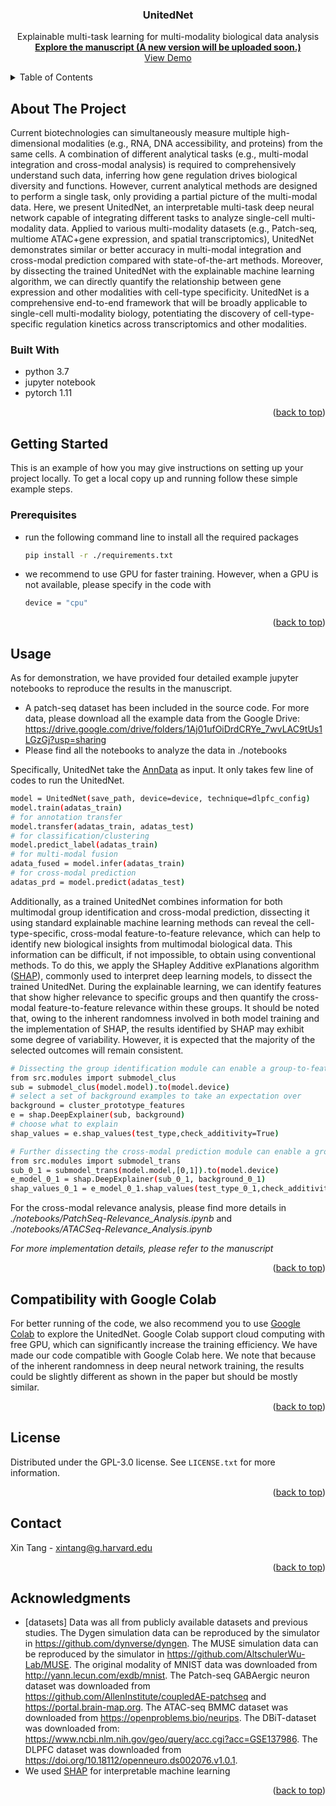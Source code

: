 <a name="readme-top"></a>

<h3 align="center">UnitedNet</h3>

  <p align="center">
    Explainable multi-task learning for multi-modality biological data analysis
    <br />
    <a href="https://www.biorxiv.org/content/10.1101/2022.06.03.494730v1.full.pdf"><strong>Explore the manuscript (A new version will be uploaded soon.)
</strong></a>
    <br />    
    <a href="https://github.com/LiuLab-Bioelectronics-Harvard/UnitedNet/notebooks">View Demo</a>
    <br />
    
  </p>
</div>



<!-- TABLE OF CONTENTS -->
<details>
  <summary>Table of Contents</summary>
  <ol>
    <li>
      <a href="#about-the-project">About The Project</a>
      <ul>
        <li><a href="#built-with">Built With</a></li>
      </ul>
    </li>
    <li>
      <a href="#getting-started">Getting Started</a>
      <ul>
        <li><a href="#prerequisites">Prerequisites</a></li>
      </ul>
    </li>
    <li><a href="#usage">Usage</a></li>
    <li><a href="#Compatibility with Google Colab">Compatibility with Google Colab</a></li>
    <li><a href="#contributing">Contributing</a></li>
    <li><a href="#license">License</a></li>
    <li><a href="#contact">Contact</a></li>
    <li><a href="#acknowledgments">Acknowledgments</a></li>
  </ol>
</details>



<!-- ABOUT THE PROJECT -->
## About The Project

Current biotechnologies can simultaneously measure multiple high-dimensional modalities (e.g., RNA, DNA accessibility, and proteins) from the same cells. A combination of different analytical tasks (e.g., multi-modal integration and cross-modal analysis) is required to comprehensively understand such data, inferring how gene regulation drives biological diversity and functions. However, current analytical methods are designed to perform a single task, only providing a partial picture of the multi-modal data. Here, we present UnitedNet, an interpretable multi-task deep neural network capable of integrating different tasks to analyze single-cell multi-modality data. Applied to various multi-modality datasets (e.g., Patch-seq, multiome ATAC+gene expression, and spatial transcriptomics), UnitedNet demonstrates similar or better accuracy in multi-modal integration and cross-modal prediction compared with state-of-the-art methods. Moreover, by dissecting the trained UnitedNet with the explainable machine learning algorithm, we can directly quantify the relationship between gene expression and other modalities with cell-type specificity. UnitedNet is a comprehensive end-to-end framework that will be broadly applicable to single-cell multi-modality biology, potentiating the discovery of cell-type-specific regulation kinetics across transcriptomics and other modalities.


### Built With

* python 3.7
* jupyter notebook
* pytorch 1.11


<p align="right">(<a href="#readme-top">back to top</a>)</p>



<!-- GETTING STARTED -->
## Getting Started

This is an example of how you may give instructions on setting up your project locally.
To get a local copy up and running follow these simple example steps.

### Prerequisites

* run the following command line to install all the required packages
  ```sh
  pip install -r ./requirements.txt
  ```
* we recommend to use GPU for faster training. However, when a GPU is not available,
please specify in the code with
  ```sh
  device = "cpu"
  ```


<p align="right">(<a href="#readme-top">back to top</a>)</p>



<!-- USAGE EXAMPLES -->
## Usage
As for demonstration, we have provided four detailed example jupyter notebooks to reproduce the results in the manuscript.
* A patch-seq dataset has been included in the source code. 
For more data, please download all the example data from the Google Drive:
https://drive.google.com/drive/folders/1Aj01ufOiDrdCRYe_7wvLAC9tUs1LGzGj?usp=sharing 
* Please find all the notebooks to analyze the data in ./notebooks

Specifically, UnitedNet take the [AnnData](https://anndata.readthedocs.io/en/latest/) as input. It only takes few line of codes to run
the UnitedNet.
  ```sh 
  model = UnitedNet(save_path, device=device, technique=dlpfc_config)
  model.train(adatas_train)
  # for annotation transfer
  model.transfer(adatas_train, adatas_test)
  # for classification/clustering
  model.predict_label(adatas_train)
  # for multi-modal fusion
  adata_fused = model.infer(adatas_train)
  # for cross-modal prediction
  adatas_prd = model.predict(adatas_test)
  ```
Additionally, as a trained UnitedNet combines information for both multimodal group identification and cross-modal prediction, dissecting it using standard explainable machine learning methods can reveal the cell-type-specific, cross-modal feature-to-feature relevance, which can help to identify new biological insights from multimodal biological data. This information can be difficult, if not impossible, to obtain using conventional methods. To do this, we apply the SHapley Additive exPlanations algorithm ([SHAP](https://github.com/slundberg/shap)), commonly used to interpret deep learning models, to dissect the trained UnitedNet. During the explainable learning, we can identify features that show higher relevance to specific groups and then quantify the cross-modal feature-to-feature relevance within these groups. It should be noted that, owing to the inherent randomness involved in both model training and the implementation of SHAP, the results identified by SHAP may exhibit some degree of variability. However, it is expected that the majority of the selected outcomes will remain consistent.

  ```sh 
  # Dissecting the group identification module can enable a group-to-feature relevance analyses
  from src.modules import submodel_clus
  sub = submodel_clus(model.model).to(model.device)
  # select a set of background examples to take an expectation over
  background = cluster_prototype_features
  e = shap.DeepExplainer(sub, background)
  # choose what to explain
  shap_values = e.shap_values(test_type,check_additivity=True)
  ```
  ```sh 
  # Further dissecting the cross-modal prediction module can enable a group-specific cross-modal feature-to-feature relevance analyses
  from src.modules import submodel_trans
  sub_0_1 = submodel_trans(model.model,[0,1]).to(model.device)
  e_model_0_1 = shap.DeepExplainer(sub_0_1, background_0_1)
  shap_values_0_1 = e_model_0_1.shap_values(test_type_0_1,check_additivity=True)
  ```
For the cross-modal relevance analysis, please find more details in _./notebooks/PatchSeq-Relevance_Analysis.ipynb_ and
_./notebooks/ATACSeq-Relevance_Analysis.ipynb_


_For more implementation details, please refer to the manuscript_

<p align="right">(<a href="#readme-top">back to top</a>)</p>

<!-- Compatibility with Google Colab -->
## Compatibility with Google Colab
For better running of the code, we also recommend you to use [Google Colab](https://colab.research.google.com/) to explore the UnitedNet.
Google Colab support cloud computing with free GPU, which can significantly increase the training efficiency.
We have made our code compatible with Google Colab here. We note that because of the inherent randomness in deep neural network training,
the results could be slightly different as shown in the paper but should be mostly similar.

<p align="right">(<a href="#readme-top">back to top</a>)</p>

<!-- LICENSE -->
## License

Distributed under the GPL-3.0 license. See `LICENSE.txt` for more information.

<p align="right">(<a href="#readme-top">back to top</a>)</p>



<!-- CONTACT -->
## Contact

Xin Tang - xintang@g.harvard.edu
<p align="right">(<a href="#readme-top">back to top</a>)</p>



<!-- ACKNOWLEDGMENTS -->
## Acknowledgments

* [datasets] Data was all from publicly available datasets and previous studies. The Dygen simulation data can be reproduced by the simulator in https://github.com/dynverse/dyngen. The MUSE simulation data can be reproduced by the simulator in https://github.com/AltschulerWu-Lab/MUSE. The original modality of MNIST data was downloaded from http://yann.lecun.com/exdb/mnist. The Patch-seq GABAergic neuron dataset was downloaded from https://github.com/AllenInstitute/coupledAE-patchseq and https://portal.brain-map.org. The ATAC-seq BMMC dataset was downloaded from https://openproblems.bio/neurips. The DBiT-dataset was downloaded from: https://www.ncbi.nlm.nih.gov/geo/query/acc.cgi?acc=GSE137986. The DLPFC dataset was downloaded from https://doi.org/10.18112/openneuro.ds002076.v1.0.1. 
* We used [SHAP](https://github.com/slundberg/shap) for interpretable machine learning

<p align="right">(<a href="#readme-top">back to top</a>)</p>

